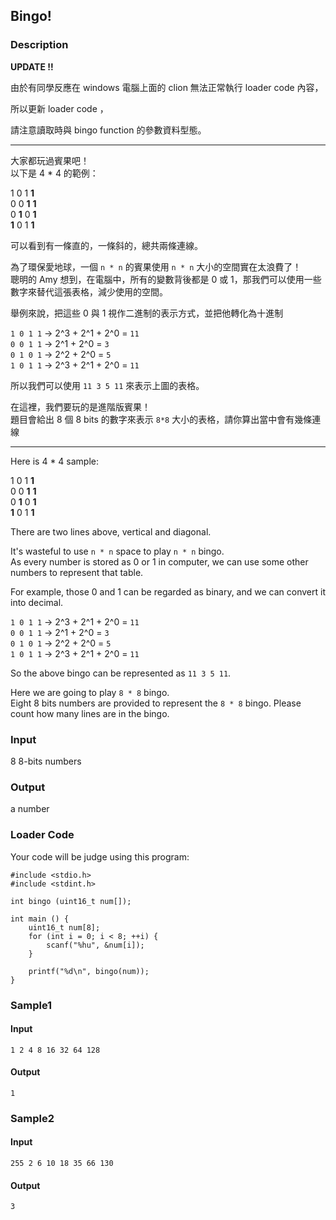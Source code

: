 Bingo!
------

### Description

<div>

**UPDATE !!**

由於有同學反應在 windows 電腦上面的 clion 無法正常執行 loader code
內容，

所以更新 loader code ，

請注意讀取時與 bingo function 的參數資料型態。

------------------------------------------------------------------------

大家都玩過賓果吧！\
以下是 4 \* 4 的範例：

1 0 1 **1**\
0 0 **1** **1**\
0 **1** 0 **1**\
**1** 0 1 **1**

可以看到有一條直的，一條斜的，總共兩條連線。

為了環保愛地球，一個 `n * n` 的賓果使用 `n * n`
大小的空間實在太浪費了！\
聰明的 Amy 想到，在電腦中，所有的變數背後都是 0 或
1，那我們可以使用一些數字來替代這張表格，減少使用的空間。

舉例來說，把這些 0 與 1 視作二進制的表示方式，並把他轉化為十進制

`1 0 1 1` -\> 2\^3 + 2\^1 + 2\^0 = `11`\
`0 0 1 1` -\> 2\^1 + 2\^0 = `3`\
`0 1 0 1` -\> 2\^2 + 2\^0 = `5`\
`1 0 1 1` -\> 2\^3 + 2\^1 + 2\^0 = `11`

所以我們可以使用 `11 3 5 11` 來表示上圖的表格。

在這裡，我們要玩的是進階版賓果！\
題目會給出 8 個 8 bits 的數字來表示 `8*8`
大小的表格，請你算出當中會有幾條連線

------------------------------------------------------------------------

Here is 4 \* 4 sample:

1 0 1 **1**\
0 0 **1** **1**\
0 **1** 0 **1**\
**1** 0 1 **1**

There are two lines above, vertical and diagonal.

It's wasteful to use `n * n` space to play `n * n` bingo.\
As every number is stored as 0 or 1 in computer, we can use some other
numbers to represent that table.

For example, those 0 and 1 can be regarded as binary, and we can convert
it into decimal.

`1 0 1 1` -\> 2\^3 + 2\^1 + 2\^0 = `11`\
`0 0 1 1` -\> 2\^1 + 2\^0 = `3`\
`0 1 0 1` -\> 2\^2 + 2\^0 = `5`\
`1 0 1 1` -\> 2\^3 + 2\^1 + 2\^0 = `11`

So the above bingo can be represented as `11 3 5 11`.

Here we are going to play `8 * 8` bingo.\
Eight 8 bits numbers are provided to represent the `8 * 8` bingo. Please
count how many lines are in the bingo.

</div>

### Input

8 8-bits numbers

### Output

a number

### Loader Code

<div>

Your code will be judge using this program:

</div>

    #include <‍stdio.h>
    #include <‍stdint.h>

    int bingo (uint16_t num[]);

    int main () {
        uint16_t num[8];
        for (int i = 0; i <‍ 8; ++i) {
            scanf("%hu", &num[i]);
        }

        printf("%d\n", bingo(num));
    }

<div>

### Sample1

#### Input

    1 2 4 8 16 32 64 128 

#### Output

    1

</div>

<div>

### Sample2

#### Input

    255 2 6 10 18 35 66 130 

#### Output

    3

</div>

